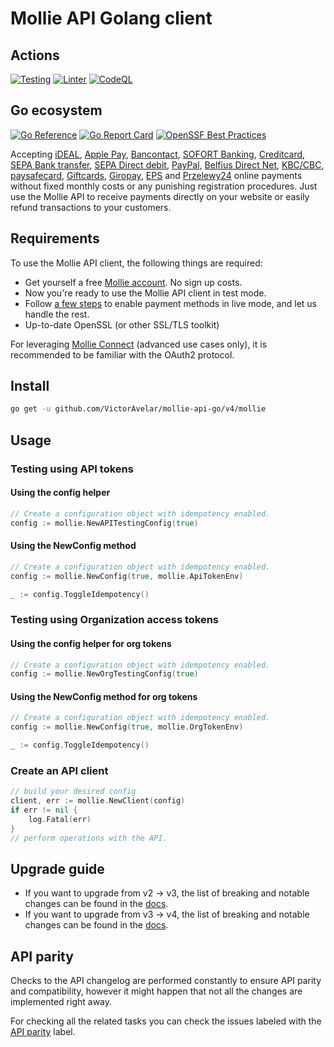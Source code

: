 # Mollie API Golang client

## Actions

[![Testing](https://github.com/VictorAvelar/mollie-api-go/actions/workflows/main.yml/badge.svg)](https://github.com/VictorAvelar/mollie-api-go/actions/workflows/main.yml)
[![Linter](https://github.com/VictorAvelar/mollie-api-go/actions/workflows/golangci-lint.yml/badge.svg)](https://github.com/VictorAvelar/mollie-api-go/actions/workflows/golangci-lint.yml)
[![CodeQL](https://github.com/VictorAvelar/mollie-api-go/actions/workflows/codeql-analysis.yml/badge.svg)](https://github.com/VictorAvelar/mollie-api-go/actions/workflows/codeql-analysis.yml)

## Go ecosystem

[![Go Reference](https://pkg.go.dev/badge/github.com/VictorAvelar/mollie-api-go/v4/mollie.svg)](https://pkg.go.dev/github.com/VictorAvelar/mollie-api-go/v4/mollie)
[![Go Report Card](https://goreportcard.com/badge/github.com/VictorAvelar/mollie-api-go/v3)](https://goreportcard.com/report/github.com/VictorAvelar/mollie-api-go/v3)
[![OpenSSF Best Practices](https://bestpractices.coreinfrastructure.org/projects/3522/badge)](https://bestpractices.coreinfrastructure.org/projects/3522)

Accepting [iDEAL](https://www.mollie.com/payments/ideal/), [Apple Pay](https://www.mollie.com/payments/apple-pay), [Bancontact](https://www.mollie.com/payments/bancontact/), [SOFORT Banking](https://www.mollie.com/payments/sofort/), [Creditcard](https://www.mollie.com/payments/credit-card/), [SEPA Bank transfer](https://www.mollie.com/payments/bank-transfer/), [SEPA Direct debit](https://www.mollie.com/payments/direct-debit/), [PayPal](https://www.mollie.com/payments/paypal/), [Belfius Direct Net](https://www.mollie.com/payments/belfius/), [KBC/CBC](https://www.mollie.com/payments/kbc-cbc/), [paysafecard](https://www.mollie.com/payments/paysafecard/), [Giftcards](https://www.mollie.com/payments/gift-cards/), [Giropay](https://www.mollie.com/payments/giropay/), [EPS](https://www.mollie.com/payments/eps/) and [Przelewy24](https://www.mollie.com/payments/przelewy24/) online payments without fixed monthly costs or any punishing registration procedures. Just use the Mollie API to receive payments directly on your website or easily refund transactions to your customers.

## Requirements

To use the Mollie API client, the following things are required:

- Get yourself a free [Mollie account](https://my.mollie.com/dashboard/signup). No sign up costs.
- Now you're ready to use the Mollie API client in test mode.
- Follow [a few steps](https://www.mollie.com/dashboard/?modal=onboarding) to enable payment methods in live mode, and let us handle the rest.
- Up-to-date OpenSSL (or other SSL/TLS toolkit)

For leveraging [Mollie Connect](https://docs.mollie.com/oauth/overview) (advanced use cases only), it is recommended to be familiar with the OAuth2 protocol.

## Install

```sh
go get -u github.com/VictorAvelar/mollie-api-go/v4/mollie
```

## Usage

### Testing using API tokens

#### Using the config helper

```go
// Create a configuration object with idempotency enabled.
config := mollie.NewAPITestingConfig(true)
```

#### Using the NewConfig method

```go
// Create a configuration object with idempotency enabled.
config := mollie.NewConfig(true, mollie.ApiTokenEnv)

_ := config.ToggleIdempotency()
```

### Testing using Organization access tokens

#### Using the config helper for org tokens

```go
// Create a configuration object with idempotency enabled.
config := mollie.NewOrgTestingConfig(true)
```

#### Using the NewConfig method for org tokens

```go
// Create a configuration object with idempotency enabled.
config := mollie.NewConfig(true, mollie.OrgTokenEnv)

_ := config.ToggleIdempotency()
```

### Create an API client

```go
// build your desired config
client, err := mollie.NewClient(config)
if err != nil {
    log.Fatal(err)
}
// perform operations with the API.
```

## Upgrade guide

- If you want to upgrade from v2 -> v3, the list of breaking and notable changes can be found in the [docs](docs/v3-upgrade.md).
- If you want to upgrade from v3 -> v4, the list of breaking and notable changes can be found in the [docs](docs/v4-upgrade.md).

## API parity

Checks to the API changelog are performed constantly to ensure API parity and compatibility, however it might happen that not all the changes are implemented right away.

For checking all the related tasks you can check the issues labeled with the [API parity](https://github.com/VictorAvelar/mollie-api-go/labels/API%20parity) label.
